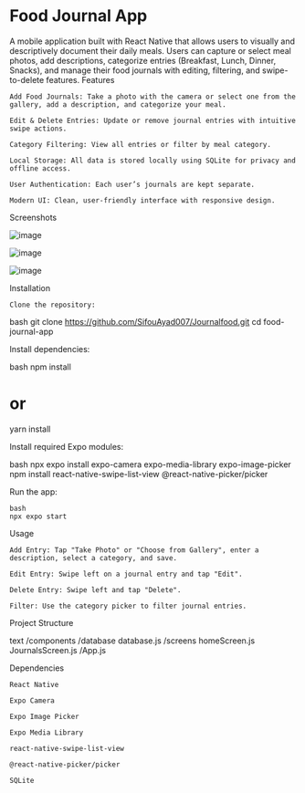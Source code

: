 # Food Journal App

A mobile application built with React Native that allows users to visually and descriptively document their daily meals. Users can capture or select meal photos, add descriptions, categorize entries (Breakfast, Lunch, Dinner, Snacks), and manage their food journals with editing, filtering, and swipe-to-delete features.
Features

    Add Food Journals: Take a photo with the camera or select one from the gallery, add a description, and categorize your meal.

    Edit & Delete Entries: Update or remove journal entries with intuitive swipe actions.

    Category Filtering: View all entries or filter by meal category.

    Local Storage: All data is stored locally using SQLite for privacy and offline access.

    User Authentication: Each user’s journals are kept separate.

    Modern UI: Clean, user-friendly interface with responsive design.

Screenshots

![image](https://github.com/user-attachments/assets/f6711dc1-14a7-4fdc-a65d-9d2fd62556e4)

![image](https://github.com/user-attachments/assets/d2c424a7-2fe3-41c1-90ff-a8cc8de71619)

![image](https://github.com/user-attachments/assets/c51229c2-5998-405c-bcb0-701783333b04)


Installation

    Clone the repository: 

bash
git clone https://github.com/SifouAyad007/Journalfood.git
cd food-journal-app

Install dependencies:

bash
npm install
# or
yarn install

Install required Expo modules:

bash
npx expo install expo-camera expo-media-library expo-image-picker
npm install react-native-swipe-list-view @react-native-picker/picker

Run the app:

    bash
    npx expo start

Usage

    Add Entry: Tap "Take Photo" or "Choose from Gallery", enter a description, select a category, and save.

    Edit Entry: Swipe left on a journal entry and tap "Edit".

    Delete Entry: Swipe left and tap "Delete".

    Filter: Use the category picker to filter journal entries.

Project Structure

text
/components
  /database
    database.js
/screens
  homeScreen.js
  JournalsScreen.js
/App.js

Dependencies

    React Native

    Expo Camera

    Expo Image Picker

    Expo Media Library

    react-native-swipe-list-view

    @react-native-picker/picker

    SQLite

